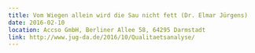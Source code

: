```yaml
---
title: Vom Wiegen allein wird die Sau nicht fett (Dr. Elmar Jürgens)
date: 2016-02-10
location: Accso GmbH, Berliner Allee 58, 64295 Darmstadt
link: http://www.jug-da.de/2016/10/Qualitaetsanalyse/
---
```

